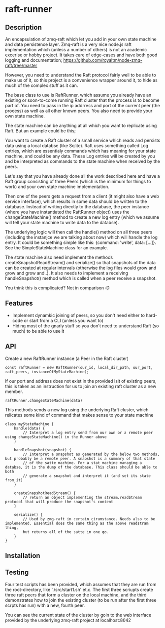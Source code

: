 # raft-runner

## Description
An encapsulation of zmq-raft which let you add in your own state machine and data persistence layer.
Zmq-raft is a very nice node.js raft implementation which (unless a number of others) is not an academic excerise or hobby project.
It takes care of edge-cases and have both good logging and documentation; https://github.com/royaltm/node-zmq-raft/tree/master

However, you need to understand the Raft protocol fairly well to be able to make us of it, so this project is a convenience wrapper
around it, to hide as much of the complex stuff as it can.

The base class to use is RaftRunner, which assume you already have an existing or soon-to-come running Raft cluster that the process is to become part of. You need to pass in the ip addrress and port of the current peer (the process) as well as all other known peers. You also need to provide your own state machine.

The state machine can be anything at all which you want to replicate using Raft. But an example could be this;

You want to create a Raft cluster of a small service which reads and persists data using a local databse (like Sqlite).
Raft uses something called Log entries, which are essentialy commands which has meaning for your state machine, and could be any data. These Log entries will be created by you and be interpreted as commands to the state machine when received by the peers.

Let's say that you have already done all the work described here and have a Raft group consisting of three Peers (which is the minimum for things to work) and your own state machine implementation.

Then one of the peers gets a request from a client (it might also have a web service interface), which results in some data should be written to the database. Instead of writing directly to the database, the peer instance (where you have instantiated the RaftRunner object) uses the changeStateMachine() method to create a new log entry (which we assume will tell your state machine to write data to the databse).

The underlying logic will then call the handle() method on all three peers (including the instanjce we are talking about now) which will handle the log entry. It could be something simple like this: {command: 'write', data: [...]}. See the SimpleStateMachine class for an example.

The state machine also need implement the methods createSnapshotReadStream() and serialize() so that snapshots of the data can be created at regular intervals (otherwise the log files would grow and grow and grow and..). It also needs to implement a receiving handleSnapshot() method which is called when a peer receive a snapshot.

You think this is complicated? Not in comparison :D 

## Features
- Implement dynamkic joining of peers, so you don't need either to hard-code or start from a CLI (unless you want to)
- Hiding most of the gnarly stuff so you don't need to understand Raft (so much) to be able to use it

## API
Create a new RaftRunner instance (a Peer in the Raft cluster)

```const raftRunner = new RaftRunner(our_id, local_dir_path, our_port, raft_peers, instanceOfMyStateMachine);```

If our port and address does not exist in the provided lsit of existing peers, this is taken as an instruction for us to join an existing raft cluster as a new member.

```raftRunner.changeStateMachine(data)```

This methods sends a new log using the underlying Raft cluster, which relicates some kind of command that makes sense to your state machine

```
class myStateMachine {
    handle(data) {
        // Interpret a log entry send from our own or a remote peer using changeStateMachine() in the Runner above
    }

    handleSnapshot(snapshot) {
        // Interpret a snapshot as generated by the below two methods, but probably be a remote peer. A snapshot is a summary of that state
        // of the satte machine. For a stat machine managing a databse, it is the dump of the database. This class should be able to both
        // generate a snapshot and interpret it (and set its state from it)
    }

    createSnapshotReadStream() {
        // return an object implementing the stream.readStream protocol that will produce the snapshot's content
    }

    serialize() {
        // Used by zmq-raft in certain cirumstance. Needs also to be implemented. Essential does the same thing as the above readstram thing,
        but returns all of the satte in one go.
    }
}
```


## Installation


## Testing
Four test scripts has been provided, which assumes that they are run from the root-directory, like './src/start1.sh' et.c.
The first three scriupts create three raft peers that form a cluster on the local machine, and the third demonstrates how to join the existing cluster (to be run after the first three scrpts has run) with a new, fourth peer.

You can see the current state of the cluster by goin to the web interface provided by the underlying zmq-raft project at localhost:8042

